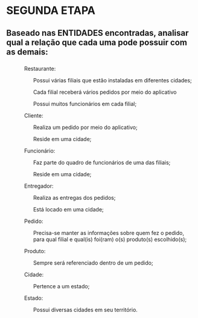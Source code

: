 # SEGUNDA ETAPA

## Baseado nas ENTIDADES encontradas, analisar qual a relação que cada uma pode possuir com as demais:

### 
<p><ol>
    <ol>Restaurante:
        <ol>
            Possui várias filiais que estão instaladas em diferentes cidades;</ol>
        <ol> Cada filial receberá vários pedidos por meio do aplicativo </ol>
        <ol>Possui muitos funcionários em cada filial;</ol>
    </ol>
    <ol>Cliente:
        <ol>Realiza um pedido por meio do aplicativo;</ol>
        <ol>Reside em uma cidade;</ol>
    </ol>
    <ol>Funcionário:
        <ol>Faz parte do quadro de funcionários de uma das filiais;</ol>
        <ol>Reside em uma cidade;</ol>
    </ol>
    <ol>Entregador:
        <ol>Realiza as entregas dos pedidos;</ol>
        <ol> Está locado em uma cidade;</ol>
    </ol>
    <ol>Pedido:
        <ol>Precisa-se manter as informações sobre quem fez o pedido, para qual filial e qual(is) foi(ram) o(s) produto(s) escolhido(s);</ol>
    </ol>
    <ol>Produto:
        <ol>Sempre será referenciado dentro de um pedido;</ol>
    </ol>
    <ol>Cidade:
        <ol>Pertence a um estado;</ol>
    </ol>
    <ol>Estado:
        <ol>Possui diversas cidades em seu território.</ol>
    <ol>
</ol></p>